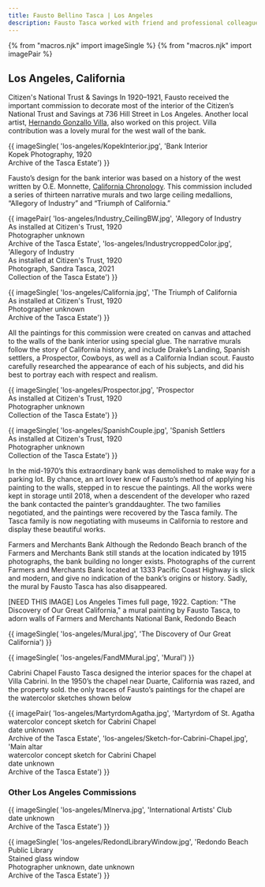 ```yaml
---
title: Fausto Bellino Tasca | Los Angeles
description: Fausto Tasca worked with friend and professional colleague, Carlo Wostry, at Saint Andrew’s Church in Pasadena, California.
---
```

{% from "macros.njk" import imageSingle %}
{% from "macros.njk" import imagePair %}

## Los Angeles, California

<span class="intro">Citizen's National Trust & Savings </span>In 1920&#8211;1921, Fausto received the important commission to decorate most of the interior of the Citizen’s National Trust and Savings at 736 Hill Street in Los Angeles. Another local artist, <a href="https://collections.lacma.org/node/166797" target="_blank">Hernando Gonzallo Villa</a>, also worked on this project. Villa contribution was a lovely mural for the west wall of the bank.

{{ imageSingle(
'los-angeles/KopekInterior.jpg',
'Bank Interior<br>Kopek Photography, 1920<br>Archive of the Tasca Estate')
}}

Fausto’s design for the bank interior was based on a history of the west written by O.E. Monnette, <a href="https://www.google.com/books/edition/California_Chronology/gBs1AQAAMAAJ?hl=en&gbpv=1" target="_blank">California Chronology</a>. This commission included a series of thirteen narrative murals and two large ceiling medallions, “Allegory of Industry” and “Triumph of California.”

{{ imagePair(
'los-angeles/Industry_CeilingBW.jpg',
'Allegory of Industry<br>As installed at Citizen\'s Trust, 1920<br>Photographer unknown<br>Archive of the Tasca Estate',
'los-angeles/IndustrycroppedColor.jpg',
'Allegory of Industry<br>As installed at Citizen\'s Trust, 1920<br>Photograph, Sandra Tasca, 2021<br>Collection of the Tasca Estate')
}}

{{ imageSingle(
'los-angeles/California.jpg',
'The Triumph of California<br>As installed at Citizen\'s Trust, 1920<br>Photographer unknown<br>Archive of the Tasca Estate')
}}

All the paintings for this commission were created on canvas and attached to the walls of the bank interior using special glue. The narrative murals follow the story of California history, and include Drake’s Landing, Spanish settlers, a Prospector, Cowboys, as well as a California Indian scout. Fausto carefully researched the appearance of each of his subjects, and did his best to portray each with respect and realism.

{{ imageSingle(
'los-angeles/Prospector.jpg',
'Prospector<br>As installed at Citizen\'s Trust, 1920<br>Photographer unknown<br>Collection of the Tasca Estate')
}}

{{ imageSingle(
'los-angeles/SpanishCouple.jpg',
'Spanish Settlers<br>As installed at Citizen\'s Trust, 1920<br>Photographer unknown<br>Collection of the Tasca Estate')
}}

In the mid-1970’s this extraordinary bank was demolished to make way for a parking lot. By chance, an art lover knew of Fausto’s method of applying his painting to the walls, stepped in to rescue the paintings. All the works were kept in storage until 2018, when a descendent of the developer who razed the bank contacted the painter’s granddaughter. The two families negotiated, and the paintings were recovered by the Tasca family. The Tasca family is now negotiating with museums in California to restore and display these beautiful works.

<span class="intro">Farmers and Merchants Bank </span>Although the Redondo Beach branch of the Farmers and Merchants Bank still stands at the location indicated by 1915 photographs, the bank building no longer exists. Photographs of the current Farmers and Merchants Bank located at 1333 Pacific Coast Highway is slick and modern, and give no indication of the bank’s origins or history. Sadly, the mural by Fausto Tasca has also disappeared.

[NEED THIS IMAGE]
Los Angeles Times full page, 1922. Caption: "The Discovery of Our Great California," a mural painting by Fausto Tasca, to adorn walls of Farmers and Merchants National Bank, Redondo Beach


{{ imageSingle(
'los-angeles/Mural.jpg',
'The Discovery of Our Great California')
}}

{{ imageSingle(
'los-angeles/FandMMural.jpg',
'Mural')
}}

<span class="intro">Cabrini Chapel </span>Fausto Tasca designed the interior spaces for the chapel at Villa Cabrini. In the 1950’s the chapel near Duarte, California was razed, and the property sold. the only traces of Fausto’s paintings for the chapel are the watercolor sketches shown below

{{ imagePair(
'los-angeles/MartyrdomAgatha.jpg',
'Martyrdom of St. Agatha<br>watercolor concept sketch for Cabrini Chapel<br>date unknown<br>Archive of the Tasca Estate',
'los-angeles/Sketch-for-Cabrini-Chapel.jpg',
'Main altar<br>watercolor concept sketch for Cabrini Chapel<br>date unknown<br>Archive of the Tasca Estate')
}}

### Other Los Angeles Commissions

{{ imageSingle(
'los-angeles/MInerva.jpg',
'International Artists\' Club<br>date unknown<br>Archive of the Tasca Estate')
}}

<div id="redondo-library">
{{ imageSingle(
'los-angeles/RedondLibraryWindow.jpg',
'Redondo Beach Public Library<br>Stained glass window<br>Photographer unknown, date unknown<br>Archive of the Tasca Estate')
}}
</div>
